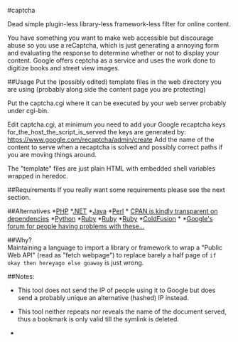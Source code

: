 #captcha

Dead simple plugin-less  library-less framework-less filter for online content.  

You have something you want to make web accessible but discourage abuse 
so you use a reCaptcha, which is just generating a annoying form 
and evaluating the response to determine whether or not to display your content. 
Google offers ceptcha as a service and uses the work done to digitize books
and street view images.  

##Usage
Put the (possibly edited) template files in the web directory 
you are using (probably along side the content page you are protecting)

Put the captcha.cgi where it can be executed by your web server 
probably under cgi-bin.   

Edit captcha.cgi,  at minimum you need to 
	add your Google recaptcha keys for_the_host_the_script_is_served 
	the keys are generated by:
	https://www.google.com/recaptcha/admin/create 
	Add the name of the content to serve when a recaptcha is solved
	and possibly correct paths if you are moving things around. 


The "template" files are just plain HTML with embedded shell variables wrapped in heredoc.


##Requirements
	If you really want some requirements please see the next section.

##Alternatives
	*[PHP](https://code.google.com/p/recaptcha/downloads/list?q=label:phplib-Latest)
	*[.NET](https://code.google.com/p/recaptcha/downloads/detail?name=recaptcha-dotnet-1.0.5.0-binary.zip&can=2&q=label%3Aaspnetlib-Latest)
	*[Java](https://code.google.com/p/recaptcha/downloads/detail?name=recaptcha4j-0.0.7.zip&can=2&q=label%3Ajava-Latest)
	*[Perl](http://search.cpan.org/CPAN/authors/id/P/PH/PHRED/Captcha-reCAPTCHA-0.97.tar.gz)
		* [CPAN is kindly transparent on dependencies](http://deps.cpantesters.org/?module=Captcha%3A%3AreCAPTCHA;perl=latest)
	*[Python](https://pypi.python.org/pypi/recaptcha-client?)
	*[Ruby](https://bitbucket.org/mml/ruby-recaptcha/wiki/Home)
	*[Ruby](https://github.com/ambethia/recaptcha/)
	*[Ruby](https://github.com/achiu/rack-recaptcha)
	*[ColdFusion](http://recaptcha.riaforge.org/)
	*[]()
	*[Google's forum for people having problems with these...](https://groups.google.com/forum/#!forum/recaptcha)

##Why?  
  Maintaining a language 
  to import a library or framework 
  to wrap a "Public Web API" (read as "fetch webpage") 
  to replace barely a half page of 
  `if okay then hereyago else goaway` 
  is just wrong.


##Notes: 
 * This tool does not send the IP of people using it to Google but does send a probably unique an alternative (hashed) IP instead.

 * This tool neither repeats nor reveals the name of the document served, thus a bookmark is only valid till the symlink is deleted.
 
 * 
